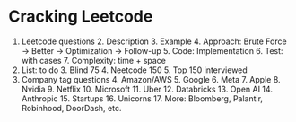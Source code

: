 # Cracking Leetcode
1. Leetcode questions
   2. Description
   3. Example
   4. Approach: Brute Force -> Better -> Optimization -> Follow-up
   5. Code: Implementation
   6. Test: with cases
   7. Complexity: time + space
2. List: to do
   3. Blind 75
   4. Neetcode 150
   5. Top 150 interviewed
3. Company tag questions 
   4. Amazon/AWS 
   5. Google
   6. Meta
   7. Apple
   8. Nvidia
   9. Netflix
   10. Microsoft
   11. Uber 
   12. Databricks
   13. Open AI
   14. Anthropic
   15. Startups
   16. Unicorns
   17. More: Bloomberg, Palantir, Robinhood, DoorDash, etc.
